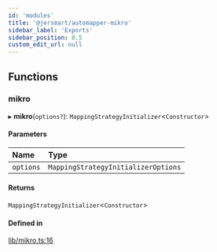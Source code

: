 ```yaml
---
id: 'modules'
title: '@jersmart/automapper-mikro'
sidebar_label: 'Exports'
sidebar_position: 0.5
custom_edit_url: null
---
```


## Functions

### mikro

▸ **mikro**(`options?`): `MappingStrategyInitializer`<`Constructor`\>

#### Parameters

| Name      | Type                                |
| :-------- | :---------------------------------- |
| `options` | `MappingStrategyInitializerOptions` |

#### Returns

`MappingStrategyInitializer`<`Constructor`\>

#### Defined in

[lib/mikro.ts:16](https://github.com/nartc/mapper/blob/efc4cb9d/packages/mikro/src/lib/mikro.ts#L16)
